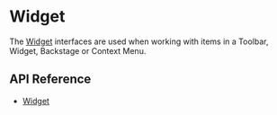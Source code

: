 # Widget

The [Widget]($ui-abstract:Widget) interfaces are used when working with items in a Toolbar, Widget, Backstage or Context Menu.

## API Reference

* [Widget]($ui-abstract:Widget)

